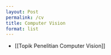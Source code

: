 ```yaml
---
layout: Post
permalink: /cv
title: Computer Vision
format: list
---
```


- [[Topik Penelitian Computer Vision]]